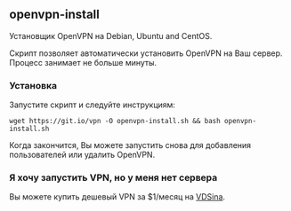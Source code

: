 ## openvpn-install
Установщик OpenVPN на Debian, Ubuntu and CentOS.

Скрипт позволяет автоматически установить OpenVPN на Ваш сервер. Процесс занимает не больше минуты.

### Установка
Запустите скрипт и следуйте инструкциям:

`wget https://git.io/vpn -O openvpn-install.sh && bash openvpn-install.sh`

Когда закончится, Вы можете запустить снова для добавления пользователей или удалить OpenVPN.

### Я хочу запустить VPN, но у меня нет сервера
Вы можете купить дешевый VPN за $1/месяц на [VDSina](https://vdsina.ru/?partner=smxjus87f3).
